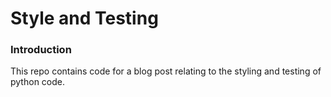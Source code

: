 # Style and Testing

### Introduction
This repo contains code for a blog post relating to the styling and testing of python code.
